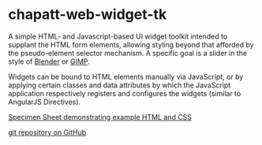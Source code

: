 # chapatt-web-widget-tk
A simple HTML- and Javascript-based UI widget toolkit intended to supplant the HTML form elements, allowing styling beyond that afforded by the pseudo-element selector mechanism. A specific goal is a slider in the style of [Blender](https://blender.org) or [GIMP](https://gimp.org).

Widgets can be bound to HTML elements manually via JavaScript, or by applying certain classes and data attributes by which the JavaScript application respectively registers and configures the widgets (similar to AngularJS Directives).

[Specimen Sheet demonstrating example HTML and CSS](https://chapatt.github.io/chapatt-web-widget-tk/specimen_sheet.html "Specimen Sheet")

[git repository on GitHub](https://github.com/chapatt/chapatt-web-widget-tk/ "GitHub")
